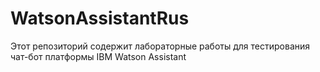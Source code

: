 # WatsonAssistantRus
Этот репозиторий содержит лабораторные работы для тестирования чат-бот платформы IBM Watson Assistant
